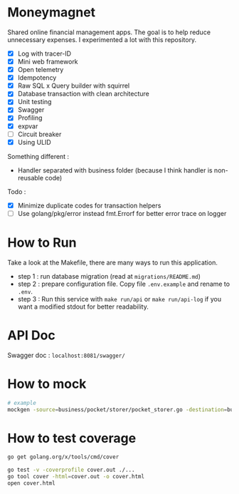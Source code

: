 # Moneymagnet
Shared online financial management apps. The goal is to help reduce unnecessary expenses.
I experimented a lot with this repository.
- [x] Log with tracer-ID
- [x] Mini web framework
- [x] Open telemetry
- [x] Idempotency
- [x] Raw SQL x Query builder with squirrel
- [x] Database transaction with clean architecture
- [x] Unit testing
- [x] Swagger
- [x] Profiling
- [x] expvar
- [ ] Circuit breaker
- [x] Using ULID

Something different :
- Handler separated with business folder (because I think handler is non-reusable code)  

Todo :
- [x] Minimize duplicate codes for transaction helpers
- [ ] Use golang/pkg/error instead fmt.Errorf for better error trace on logger

# How to Run
Take a look at the Makefile, there are many ways to run this application.
- step 1 : run database migration (read at `migrations/README.md`)
- step 2 : prepare configuration file. Copy file `.env.example` and rename to `.env`.
- step 3 : Run this service with `make run/api` or `make run/api-log` if you want a modified stdout for better readability.

# API Doc
Swagger doc : `localhost:8081/swagger/`

# How to mock
```bash
# example
mockgen -source=business/pocket/storer/pocket_storer.go -destination=business/pocket/mock_storer/pocket_storer.go
```

# How to test coverage
```bash
go get golang.org/x/tools/cmd/cover

go test -v -coverprofile cover.out ./...
go tool cover -html=cover.out -o cover.html
open cover.html
```